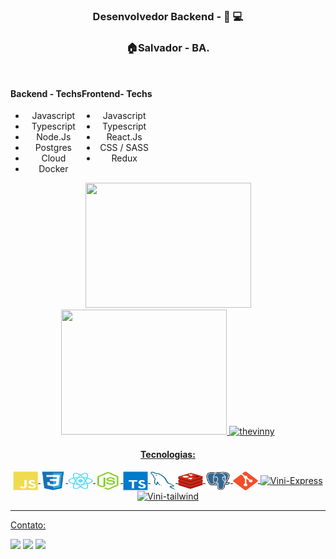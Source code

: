 
<h3 align="center">Desenvolvedor Backend - 🧑‍ 💻</h3>
<h3 align="center">🏠Salvador - BA. </h3>
<h2></h2> 


<div align="center" style="display:flex">
<div>
<h4> Backend - Techs </h4>
  <ul>
    <li>Javascript</li>
    <li>Typescript</li>
    <li>Node.Js</li>
    <li>Postgres</li>
    <li>Cloud</li>
    <li>Docker</li>
  <ul>
</div>
<div>
<h4> Frontend- Techs </h4>
  <ul>
    <li>Javascript</li>
    <li>Typescript</li>
    <li>React.Js</li>
    <li>CSS / SASS</li>
    <li>Redux</li>
  <ul>
</div>
</div>

<div align="center" style="display: inline_block">
  <a href="https://github.com/TheVinny">
  <img height="200px" width="265px" src="https://github-readme-stats.vercel.app/api?username=TheVinny&show_icons=true&theme=dracula&include_all_commits=true&count_private=true"/>
  <img height="200px" width="265px" src="https://github-readme-stats.vercel.app/api/top-langs/?username=thevinny&layout=compact&langs_count=7&theme=dracula"/>
  <img height="200px" width="265px" src="https://github-readme-streak-stats.herokuapp.com/?user=thevinny&theme=dracula" alt="thevinny" />
</div>
<div>
  
</div>
 
<div style="display: inline_block" align="center">
  <h4>Tecnologias:</h4>
 <img align="center" alt="Vini-Js" height="30" width="40" src="https://raw.githubusercontent.com/devicons/devicon/master/icons/javascript/javascript-plain.svg">
 <img align="center" alt="Vini-CSS" height="30" width="40" src="https://raw.githubusercontent.com/devicons/devicon/master/icons/css3/css3-original.svg">
 <img align="center" alt="Vini-React" height="30" width="40" src="https://raw.githubusercontent.com/devicons/devicon/master/icons/react/react-original.svg">
 <img align="center" alt="Vini-NodeJs" height="30" width="40" src="https://raw.githubusercontent.com/devicons/devicon/master/icons/nodejs/nodejs-original.svg">
 <img align="center" alt="Vini-Typescript" height="30" width="40" src="https://raw.githubusercontent.com/devicons/devicon/master/icons/typescript/typescript-original.svg">
 <img align="center" alt="Vini-MySQL" height="30" width="40" src="https://raw.githubusercontent.com/devicons/devicon/master/icons/mysql/mysql-original.svg">
   <img align="center" alt="Vini-MySQL" height="30" width="40" src="https://raw.githubusercontent.com/devicons/devicon/master/icons/redis/redis-original.svg">
     <img align="center" alt="Vini-MySQL" height="30" width="40" src="https://raw.githubusercontent.com/devicons/devicon/master/icons/postgresql/postgresql-original.svg">
 <img align="center" alt="Vini-Git" height="30" width="40" src="https://raw.githubusercontent.com/devicons/devicon/master/icons/git/git-original.svg">
 <img align="center" alt="Vini-Express" height="30" width="40" src="https://jsurt.github.io/jacks-portfolio/images/color-express-icon%20(1).png">
 <img align="center" alt="Vini-tailwind" height="40" width="40" src="https://cdn.icon-icons.com/icons2/2107/PNG/512/file_type_tailwind_icon_130128.png">
 
  
</div>
 <hr>
<div>
  <p> Contato: </p>
  <a href="https://www.linkedin.com/in/marvinisantana/" target="_blank"><img src="https://img.shields.io/badge/-LinkedIn-%230077B5?style=for-the-badge&logo=linkedin&logoColor=white" target="_blank"></a> 
  <a href="mailto:marcosdev.working@gmail.com" target="_blank"><img src="https://img.shields.io/badge/-Gmail-%23333?style=for-the-badge&logo=gmail&logoColor=white" target="_blank"></a> 
  <a href="https://wa.me/71985125048" target="_blank"><img src="https://img.shields.io/badge/-whatsapp-%ffff?style=for-the-badge&logo=whatsapp&logoColor=white" target="_blank"></a> 
 
</div>
